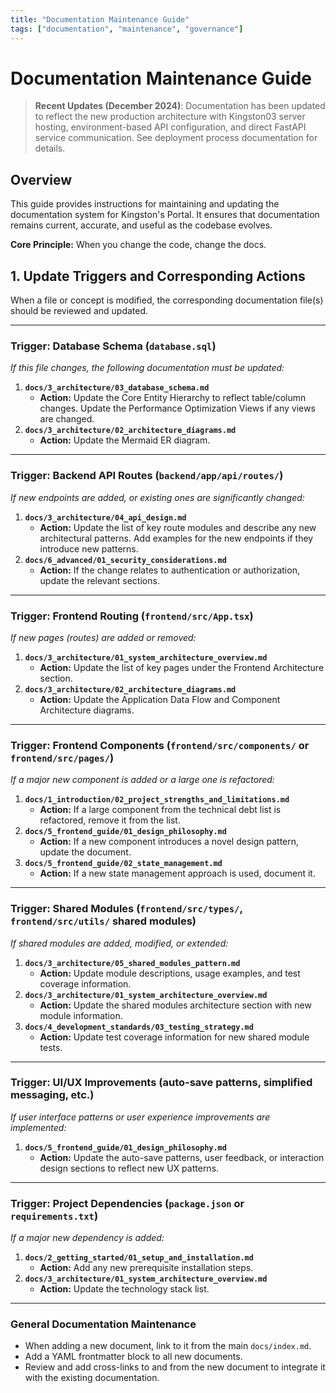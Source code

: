 ```yaml
---
title: "Documentation Maintenance Guide"
tags: ["documentation", "maintenance", "governance"]
---
```


# Documentation Maintenance Guide

> **Recent Updates (December 2024)**: Documentation has been updated to reflect the new production architecture with Kingston03 server hosting, environment-based API configuration, and direct FastAPI service communication. See deployment process documentation for details.

## Overview

This guide provides instructions for maintaining and updating the documentation system for Kingston's Portal. It ensures that documentation remains current, accurate, and useful as the codebase evolves.

**Core Principle:** When you change the code, change the docs.

## 1. Update Triggers and Corresponding Actions

When a file or concept is modified, the corresponding documentation file(s) should be reviewed and updated.

---

### **Trigger: Database Schema (`database.sql`)**
*If this file changes, the following documentation must be updated:*

1.  **`docs/3_architecture/03_database_schema.md`**
    - **Action:** Update the Core Entity Hierarchy to reflect table/column changes. Update the Performance Optimization Views if any views are changed.
2.  **`docs/3_architecture/02_architecture_diagrams.md`**
    - **Action:** Update the Mermaid ER diagram.

---

### **Trigger: Backend API Routes (`backend/app/api/routes/`)**
*If new endpoints are added, or existing ones are significantly changed:*

1.  **`docs/3_architecture/04_api_design.md`**
    - **Action:** Update the list of key route modules and describe any new architectural patterns. Add examples for the new endpoints if they introduce new patterns.
2.  **`docs/6_advanced/01_security_considerations.md`**
    - **Action:** If the change relates to authentication or authorization, update the relevant sections.

---

### **Trigger: Frontend Routing (`frontend/src/App.tsx`)**
*If new pages (routes) are added or removed:*

1.  **`docs/3_architecture/01_system_architecture_overview.md`**
    - **Action:** Update the list of key pages under the Frontend Architecture section.
2.  **`docs/3_architecture/02_architecture_diagrams.md`**
    - **Action:** Update the Application Data Flow and Component Architecture diagrams.

---

### **Trigger: Frontend Components (`frontend/src/components/` or `frontend/src/pages/`)**
*If a major new component is added or a large one is refactored:*

1.  **`docs/1_introduction/02_project_strengths_and_limitations.md`**
    - **Action:** If a large component from the technical debt list is refactored, remove it from the list.
2.  **`docs/5_frontend_guide/01_design_philosophy.md`**
    - **Action:** If a new component introduces a novel design pattern, update the document.
3.  **`docs/5_frontend_guide/02_state_management.md`**
    - **Action:** If a new state management approach is used, document it.

---

### **Trigger: Shared Modules (`frontend/src/types/`, `frontend/src/utils/` shared modules)**
*If shared modules are added, modified, or extended:*

1.  **`docs/3_architecture/05_shared_modules_pattern.md`**
    - **Action:** Update module descriptions, usage examples, and test coverage information.
2.  **`docs/3_architecture/01_system_architecture_overview.md`**
    - **Action:** Update the shared modules architecture section with new module information.
3.  **`docs/4_development_standards/03_testing_strategy.md`**
    - **Action:** Update test coverage information for new shared module tests.

---

### **Trigger: UI/UX Improvements (auto-save patterns, simplified messaging, etc.)**
*If user interface patterns or user experience improvements are implemented:*

1.  **`docs/5_frontend_guide/01_design_philosophy.md`**
    - **Action:** Update the auto-save patterns, user feedback, or interaction design sections to reflect new UX patterns.

---

### **Trigger: Project Dependencies (`package.json` or `requirements.txt`)**
*If a major new dependency is added:*

1.  **`docs/2_getting_started/01_setup_and_installation.md`**
    - **Action:** Add any new prerequisite installation steps.
2.  **`docs/3_architecture/01_system_architecture_overview.md`**
    - **Action:** Update the technology stack list.

---

### **General Documentation Maintenance**
- When adding a new document, link to it from the main `docs/index.md`.
- Add a YAML frontmatter block to all new documents.
- Review and add cross-links to and from the new document to integrate it with the existing documentation. 
